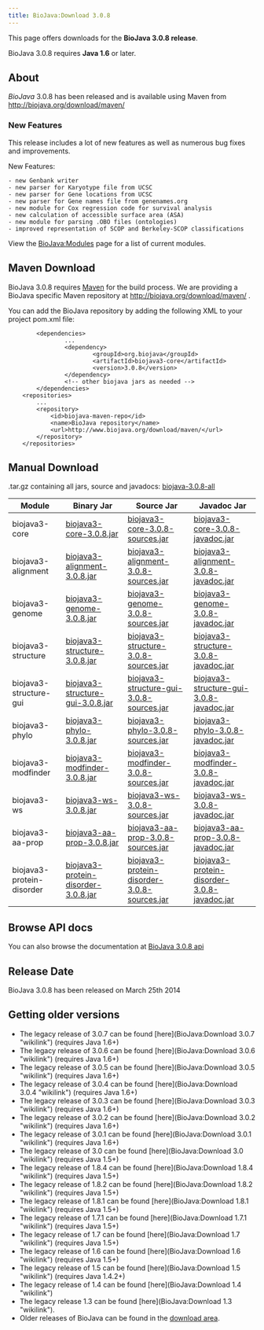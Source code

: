 ```yaml
---
title: BioJava:Download 3.0.8
---
```


This page offers downloads for the <b>BioJava 3.0.8 release</b>.

BioJava 3.0.8 requires <b>Java 1.6</b> or later.

About
-----

*BioJava* 3.0.8 has been released and is available using Maven from
[<http://biojava.org/download/maven/>](http://biojava.org/download/maven/)

### New Features

This release includes a lot of new features as well as numerous bug
fixes and improvements.

New Features:

`- new Genbank writer`  
`- new parser for Karyotype file from UCSC`  
`- new parser for Gene locations from UCSC `  
`- new parser for Gene names file from genenames.org`  
`- new module for Cox regression code for survival analysis`  
`- new calculation of accessible surface area (ASA)`  
`- new module for parsing .OBO files (ontologies)`  
`- improved representation of SCOP and Berkeley-SCOP classifications`

View the <BioJava:Modules> page for a list of current modules.

Maven Download
--------------

BioJava 3.0.8 requires [Maven](http://maven.apache.org/) for the build
process. We are providing a BioJava specific Maven repository at
<http://biojava.org/download/maven/> .

You can add the BioJava repository by adding the following XML to your
project pom.xml file:

            <dependencies>
                    ...
                    <dependency>
                            <groupId>org.biojava</groupId>
                            <artifactId>biojava3-core</artifactId>
                            <version>3.0.8</version>
                    </dependency>
                    <!-- other biojava jars as needed -->
            </dependencies>
        <repositories>
            ...
            <repository>
                <id>biojava-maven-repo</id>
                <name>BioJava repository</name>
                <url>http://www.biojava.org/download/maven/</url>           
            </repository>
        </repositories>

Manual Download
---------------

.tar.gz containing all jars, source and javadocs:
[biojava-3.0.8-all](http://biojava.org/download/bj3.0.8/biojava-3.0.8-all.tar.gz)

| Module                    | Binary Jar                                                                                                                                               | Source Jar                                                                                                                                                               | Javadoc Jar                                                                                                                                                              |
|---------------------------|----------------------------------------------------------------------------------------------------------------------------------------------------------|--------------------------------------------------------------------------------------------------------------------------------------------------------------------------|--------------------------------------------------------------------------------------------------------------------------------------------------------------------------|
| biojava3-core             | [biojava3-core-3.0.8.jar](http://biojava.org/download/maven/org/biojava/biojava3-core/3.0.8/biojava3-core-3.0.8.jar)                                     | [biojava3-core-3.0.8-sources.jar](http://biojava.org/download/maven/org/biojava/biojava3-core/3.0.8/biojava3-core-3.0.8-sources.jar)                                     | [biojava3-core-3.0.8-javadoc.jar](http://biojava.org/download/maven/org/biojava/biojava3-core/3.0.8/biojava3-core-3.0.8-javadoc.jar)                                     |
| biojava3-alignment        | [biojava3-alignment-3.0.8.jar](http://biojava.org/download/maven/org/biojava/biojava3-alignment/3.0.8/biojava3-alignment-3.0.8.jar)                      | [biojava3-alignment-3.0.8-sources.jar](http://biojava.org/download/maven/org/biojava/biojava3-alignment/3.0.8/biojava3-alignment-3.0.8-sources.jar)                      | [biojava3-alignment-3.0.8-javadoc.jar](http://biojava.org/download/maven/org/biojava/biojava3-alignment/3.0.8/biojava3-alignment-3.0.8-javadoc.jar)                      |
| biojava3-genome           | [biojava3-genome-3.0.8.jar](http://biojava.org/download/maven/org/biojava/biojava3-genome/3.0.8/biojava3-genome-3.0.8.jar)                               | [biojava3-genome-3.0.8-sources.jar](http://biojava.org/download/maven/org/biojava/biojava3-genome/3.0.8/biojava3-genome-3.0.8-sources.jar)                               | [biojava3-genome-3.0.8-javadoc.jar](http://biojava.org/download/maven/org/biojava/biojava3-genome/3.0.8/biojava3-genome-3.0.8-javadoc.jar)                               |
| biojava3-structure        | [biojava3-structure-3.0.8.jar](http://biojava.org/download/maven/org/biojava/biojava3-structure/3.0.8/biojava3-structure-3.0.8.jar)                      | [biojava3-structure-3.0.8-sources.jar](http://biojava.org/download/maven/org/biojava/biojava3-structure/3.0.8/biojava3-structure-3.0.8-sources.jar)                      | [biojava3-structure-3.0.8-javadoc.jar](http://biojava.org/download/maven/org/biojava/biojava3-structure/3.0.8/biojava3-structure-3.0.8-javadoc.jar)                      |
| biojava3-structure-gui    | [biojava3-structure-gui-3.0.8.jar](http://biojava.org/download/maven/org/biojava/biojava3-structure-gui/3.0.8/biojava3-structure-gui-3.0.8.jar)          | [biojava3-structure-gui-3.0.8-sources.jar](http://biojava.org/download/maven/org/biojava/biojava3-structure-gui/3.0.8/biojava3-structure-gui-3.0.8-sources.jar)          | [biojava3-structure-gui-3.0.8-javadoc.jar](http://biojava.org/download/maven/org/biojava/biojava3-structure-gui/3.0.8/biojava3-structure-gui-3.0.8-javadoc.jar)          |
| biojava3-phylo            | [biojava3-phylo-3.0.8.jar](http://biojava.org/download/maven/org/biojava/biojava3-phylo/3.0.8/biojava3-phylo-3.0.8.jar)                                  | [biojava3-phylo-3.0.8-sources.jar](http://biojava.org/download/maven/org/biojava/biojava3-phylo/3.0.8/biojava3-phylo-3.0.8-sources.jar)                                  | [biojava3-phylo-3.0.8-javadoc.jar](http://biojava.org/download/maven/org/biojava/biojava3-phylo/3.0.8/biojava3-phylo-3.0.8-javadoc.jar)                                  |
| biojava3-modfinder        | [biojava3-modfinder-3.0.8.jar](http://biojava.org/download/maven/org/biojava/biojava3-modfinder/3.0.8/biojava3-modfinder-3.0.8.jar)                      | [biojava3-modfinder-3.0.8-sources.jar](http://biojava.org/download/maven/org/biojava/biojava3-modfinder/3.0.8/biojava3-modfinder-3.0.8-sources.jar)                      | [biojava3-modfinder-3.0.8-javadoc.jar](http://biojava.org/download/maven/org/biojava/biojava3-modfinder/3.0.8/biojava3-modfinder-3.0.8-javadoc.jar)                      |
| biojava3-ws               | [biojava3-ws-3.0.8.jar](http://biojava.org/download/maven/org/biojava/biojava3-ws/3.0.8/biojava3-ws-3.0.8.jar)                                           | [biojava3-ws-3.0.8-sources.jar](http://biojava.org/download/maven/org/biojava/biojava3-ws/3.0.8/biojava3-ws-3.0.8-sources.jar)                                           | [biojava3-ws-3.0.8-javadoc.jar](http://biojava.org/download/maven/org/biojava/biojava3-ws/3.0.8/biojava3-ws-3.0.8-javadoc.jar)                                           |
| biojava3-aa-prop          | [biojava3-aa-prop-3.0.8.jar](http://biojava.org/download/maven/org/biojava/biojava3-aa-prop/3.0.8/biojava3-aa-prop-3.0.8.jar)                            | [biojava3-aa-prop-3.0.8-sources.jar](http://biojava.org/download/maven/org/biojava/biojava3-aa-prop/3.0.8/biojava3-aa-prop-3.0.8-sources.jar)                            | [biojava3-aa-prop-3.0.8-javadoc.jar](http://biojava.org/download/maven/org/biojava/biojava3-aa-prop/3.0.8/biojava3-aa-prop-3.0.8-javadoc.jar)                            |
| biojava3-protein-disorder | [biojava3-protein-disorder-3.0.8.jar](http://biojava.org/download/maven/org/biojava/biojava3-protein-disorder/3.0.8/biojava3-protein-disorder-3.0.8.jar) | [biojava3-protein-disorder-3.0.8-sources.jar](http://biojava.org/download/maven/org/biojava/biojava3-protein-disorder/3.0.8/biojava3-protein-disorder-3.0.8-sources.jar) | [biojava3-protein-disorder-3.0.8-javadoc.jar](http://biojava.org/download/maven/org/biojava/biojava3-protein-disorder/3.0.8/biojava3-protein-disorder-3.0.8-javadoc.jar) |

Browse API docs
---------------

You can also browse the documentation at [BioJava 3.0.8
api](http://www.biojava.org/docs/api3.0.8/)

Release Date
------------

BioJava 3.0.8 has been released on March 25th 2014

Getting older versions
----------------------

-   The legacy release of 3.0.7 can be found
    [here](BioJava:Download 3.0.7 "wikilink") (requires Java 1.6+)
-   The legacy release of 3.0.6 can be found
    [here](BioJava:Download 3.0.6 "wikilink") (requires Java 1.6+)
-   The legacy release of 3.0.5 can be found
    [here](BioJava:Download 3.0.5 "wikilink") (requires Java 1.6+)
-   The legacy release of 3.0.4 can be found
    [here](BioJava:Download 3.0.4 "wikilink") (requires Java 1.6+)
-   The legacy release of 3.0.3 can be found
    [here](BioJava:Download 3.0.3 "wikilink") (requires Java 1.6+)
-   The legacy release of 3.0.2 can be found
    [here](BioJava:Download 3.0.2 "wikilink") (requires Java 1.6+)
-   The legacy release of 3.0.1 can be found
    [here](BioJava:Download 3.0.1 "wikilink") (requires Java 1.6+)
-   The legacy release of 3.0 can be found
    [here](BioJava:Download 3.0 "wikilink") (requires Java 1.5+)
-   The legacy release of 1.8.4 can be found
    [here](BioJava:Download 1.8.4 "wikilink") (requires Java 1.5+)
-   The legacy release of 1.8.2 can be found
    [here](BioJava:Download 1.8.2 "wikilink") (requires Java 1.5+)
-   The legacy release of 1.8.1 can be found
    [here](BioJava:Download 1.8.1 "wikilink") (requires Java 1.5+)
-   The legacy release of 1.7.1 can be found
    [here](BioJava:Download 1.7.1 "wikilink") (requires Java 1.5+)
-   The legacy release of 1.7 can be found
    [here](BioJava:Download 1.7 "wikilink") (requires Java 1.5+)
-   The legacy release of 1.6 can be found
    [here](BioJava:Download 1.6 "wikilink") (requires Java 1.5+)
-   The legacy release of 1.5 can be found
    [here](BioJava:Download 1.5 "wikilink") (requires Java 1.4.2+)
-   The legacy release of 1.4 can be found
    [here](BioJava:Download 1.4 "wikilink")
-   The legacy release 1.3 can be found
    [here](BioJava:Download 1.3 "wikilink").
-   Older releases of BioJava can be found in the [download
    area](http://www.biojava.org/download/).

